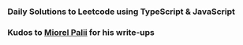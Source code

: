 ### Daily Solutions to Leetcode using TypeScript & JavaScript

### Kudos to [Miorel Palii](https://www.linkedin.com/in/miorel/) for his write-ups
